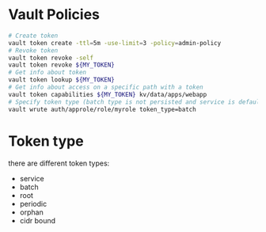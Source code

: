 # Vault Policies
```sh
# Create token
vault token create -ttl=5m -use-limit=3 -policy=admin-policy
# Revoke token
vault token revoke -self
vault token revoke ${MY_TOKEN}
# Get info about token
vault token lookup ${MY_TOKEN}
# Get info about access on a specific path with a token
vault token capabilities ${MY_TOKEN} kv/data/apps/webapp
# Specify token type (batch type is not persisted and service is default type)
vault wrute auth/approle/role/myrole token_type=batch
```

# Token type 
there are different token types:
- service
- batch
- root
- periodic
- orphan
- cidr bound
